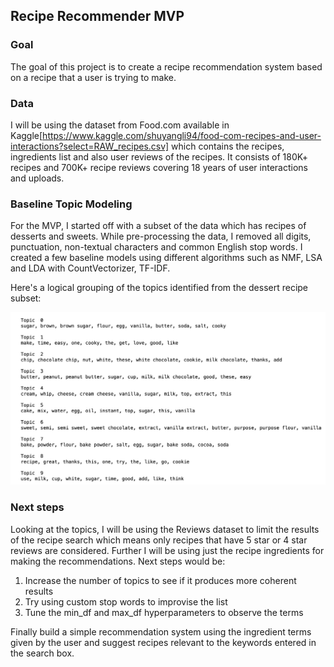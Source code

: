 ## Recipe Recommender MVP

### Goal
The goal of this project is to create a recipe recommendation system based on a recipe that a user is trying to make.

### Data
I will be using the dataset from Food.com available in Kaggle[https://www.kaggle.com/shuyangli94/food-com-recipes-and-user-interactions?select=RAW_recipes.csv] which contains the recipes, ingredients list and also user reviews of the recipes. It consists of 180K+ recipes and 700K+ recipe reviews covering 18 years of user interactions and uploads.

### Baseline Topic Modeling
For the MVP, I started off with a subset of the data which has recipes of desserts and sweets. While pre-processing the data, I removed all digits, punctuation, non-textual characters and common English stop words. I created a few baseline models using different algorithms such as NMF, LSA and LDA with CountVectorizer, TF-IDF. 

Here's a logical grouping of the topics identified from the dessert recipe subset:

![Topic modeling](images/Topics_for_Dessert_recipes.png)


### Next steps
Looking at the topics, I will be using the Reviews dataset to limit the results of the recipe search which means only recipes that have 5 star or 4 star reviews are considered. Further I will be using just the recipe ingredients for making the recommendations. Next steps would be:
1) Increase the number of topics to see if it produces more coherent results 
2) Try using custom stop words to improvise the list 
3) Tune the min_df and max_df hyperparameters to observe the terms

Finally build a simple recommendation system using the ingredient terms given by the user and suggest recipes relevant to the keywords entered in the search box.
